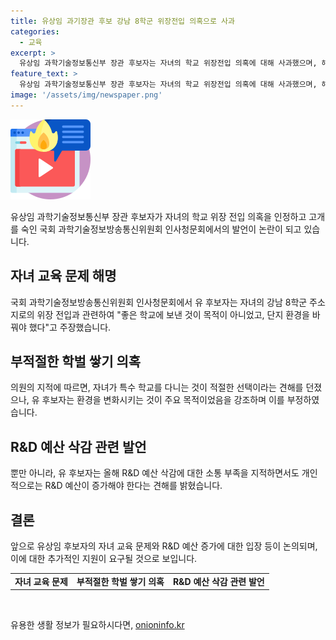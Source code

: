 ```yaml
---
title: 유상임 과기장관 후보 강남 8학군 위장전입 의혹으로 사과
categories:
  - 교육
excerpt: >
  유상임 과학기술정보통신부 장관 후보자는 자녀의 학교 위장전입 의혹에 대해 사과했으며, 해외 생활로 인해 자녀가 학교에 적응하기 어려웠다는 이유로 설명했다. 그는 학벌 쌓기가 목적이 아니라 환경을 바꾸기 위해 자녀를 강남 8학군으로 보낸 것이라 주장했다. 또한 R&D 예산 삭감 문제에 대해서는 소통 부족을 지적하며 효율을 높이는 노력을 했음을 밝혔고, 앞으로 나날이 늘어나야 한다고 주장했다.
feature_text: >
  유상임 과학기술정보통신부 장관 후보자는 자녀의 학교 위장전입 의혹에 대해 사과했으며, 해외 생활로 인해 자녀가 학교에 적응하기 어려웠다는 이유로 설명했다. 그는 학벌 쌓기가 목적이 아니라 환경을 바꾸기 위해 자녀를 강남 8학군으로 보낸 것이라 주장했다. 또한 R&D 예산 삭감 문제에 대해서는 소통 부족을 지적하며 효율을 높이는 노력을 했음을 밝혔고, 앞으로 나날이 늘어나야 한다고 주장했다.
image: '/assets/img/newspaper.png'
---
```


<p><img src="/assets/img/news.png" alt="rentncar 속보" /></p>

<p data-ke-size="size16">유상임 과학기술정보통신부 장관 후보자가 자녀의 학교 위장 전입 의혹을 인정하고 고개를 숙인 국회 과학기술정보방송통신위원회 인사청문회에서의 발언이 논란이 되고 있습니다.</p>

<h2 data-ke-size="size26">자녀 교육 문제 해명</h2>

<p>국회 과학기술정보방송통신위원회 인사청문회에서 유 후보자는 자녀의 강남 8학군 주소지로의 위장 전입과 관련하여 "좋은 학교에 보낸 것이 목적이 아니었고, 단지 환경을 바꿔야 했다"고 주장했습니다.</p>

<h2 data-ke-size="size26">부적절한 학벌 쌓기 의혹</h2>

<p>의원의 지적에 따르면, 자녀가 특수 학교를 다니는 것이 적절한 선택이라는 견해를 던졌으나, 유 후보자는 환경을 변화시키는 것이 주요 목적이었음을 강조하며 이를 부정하였습니다.</p>

<h2 data-ke-size="size26">R&D 예산 삭감 관련 발언</h2>

<p>뿐만 아니라, 유 후보자는 올해 R&amp;D 예산 삭감에 대한 소통 부족을 지적하면서도 개인적으로는 R&amp;D 예산이 증가해야 한다는 견해를 밝혔습니다.</p>

<h2 data-ke-size="size26">결론</h2>

<p>앞으로 유상임 후보자의 자녀 교육 문제와 R&amp;D 예산 증가에 대한 입장 등이 논의되며, 이에 대한 추가적인 지원이 요구될 것으로 보입니다.</p></p>

<table>
    <tbody>
        <tr>
            <td style="text-align: center; height: 17px;"><b>자녀 교육 문제</b></td>
            <td style="text-align: center; height: 17px;"><b>부적절한 학벌 쌓기 의혹</b></td>
            <td style="text-align: center; height: 17px;"><b>R&D 예산 삭감 관련 발언</b></td>
        </tr>
    </tbody>
</table>

<p data-ke-size="size16">&nbsp;</p>
유용한 생활 정보가 필요하시다면, <a href="https://onioninfo.kr" rel="dofollow">onioninfo.kr</a>


